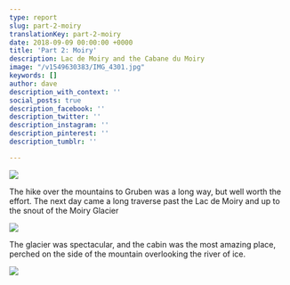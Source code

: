 ```yaml
---
type: report
slug: part-2-moiry
translationKey: part-2-moiry
date: 2018-09-09 00:00:00 +0000
title: 'Part 2: Moiry'
description: Lac de Moiry and the Cabane du Moiry
image: "/v1549630383/IMG_4301.jpg"
keywords: []
author: dave
description_with_context: ''
social_posts: true
description_facebook: ''
description_twitter: ''
description_instagram: ''
description_pinterest: ''
description_tumblr: ''

---
```

![](https://res.cloudinary.com/wildernessprime/image/upload/w_800,dpr_auto/v1549633470/IMG_4374.jpg)

The hike over the mountains to Gruben was a long way, but well worth the effort. The next day came a long traverse past the Lac de Moiry and up to the snout of the Moiry Glacier

![](https://res.cloudinary.com/wildernessprime/image/upload/w_800,dpr_auto/v1549643721/IMG_4416.jpg)

The glacier was spectacular, and the cabin was the most amazing place, perched on the side of the mountain overlooking the river of ice.

![](https://res.cloudinary.com/wildernessprime/image/upload/w_800,dpr_auto/v1549643855/IMG_4430%20%281%29.jpg)